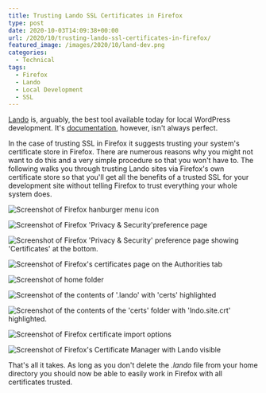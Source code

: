 ```yaml
---
title: Trusting Lando SSL Certificates in Firefox
type: post
date: 2020-10-03T14:09:38+00:00
url: /2020/10/trusting-lando-ssl-certificates-in-firefox/
featured_image: /images/2020/10/land-dev.png
categories:
  - Technical
tags:
  - Firefox
  - Lando
  - Local Development
  - SSL
---
```


[Lando][1] is, arguably, the best tool available today for local WordPress development. It's [documentation][2], however, isn't always perfect.

In the case of trusting SSL in Firefox it suggests trusting your system's certificate store in Firefox. There are numerous reasons why you might not want to do this and a very simple procedure so that you won't have to. The following walks you through trusting Lando sites via Firefox's own certificate store so that you'll get all the benefits of a trusted SSL for your development site without telling Firefox to trust everything your whole system does.

![Screenshot of Firefox hanburger menu icon](/images/2020/10/1-select-preferences-from-menu.png "Enter preferences via the hamburger icon or keyboard shortcut")

![Screenshot of Firefox 'Privacy & Security'preference page](/images/2020/10/2-select-privact-and-security.png "Select 'Privacy & Security' from the menu on the left")

![Screenshot of Firefox 'Privacy & Security' preference page showing 'Certificates' at the bottom.](/images/2020/10/3-select-view-certificates.png "Scroll down to the bottom of the 'Privacy & Security' page and select 'View Certificates'")

![Screenshot of Firefox's certificates page on the Authorities tab](/images/2020/10/4-select-authorities.png "In the 'Certificate Manager' select 'Authorities' at the top and then press the 'Import' button")

![Screenshot of home folder](/images/2020/10/5-select-lando.png "Select the '.lando' folder in your home folder (you may need to view hidden files and you will have needed to already start a site in Lando to get the folder to display)")

![Screenshot of the contents of '.lando' with 'certs' highlighted](/images/2020/10/6-select-certs.png "In the '.lando' folder highlight 'certs'")

![Screenshot of the contents of the 'certs' folder with 'lndo.site.crt' highlighted.](/images/2020/10/7-select-lndo-site-crt.png "Select 'lndo.site.crt' and click 'Open'")

![Screenshot of Firefox certificate import options](/images/2020/10/8-trust-for-websites.png "When downloading the certificate, select 'Trust this CA to identify websites' and press 'OK'")

![Screenshot of Firefox's Certificate Manager with Lando visible](/images/2020/10/9-verify.png "Verify the certificate has been imported by looking for 'Lando' under the 'Authorities' tab in the Firefox Certificate Manager. Press 'OK'")

That's all it takes. As long as you don't delete the _.lando_ file from your home directory you should now be able to easily work in Firefox with all certificates trusted.

 [1]: https://lando.dev/
 [2]: https://docs.lando.dev/